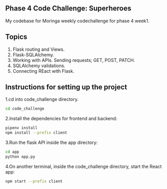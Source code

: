 ## Phase 4 Code Challenge: Superheroes
My codebase for Moringa weekly codechallenge for phase 4 week1.
 ## Topics
 1. Flask routing and Views.
 2. Flask-SQLAlchemy.
 3. Working with APIs. Sending requests; GET, POST, PATCH.
 4. SQLAlchemy validations.
 5. Connecting REact with Flask.

 ## Instructions for setting up the project
 1.cd into code_challenge directory.
 ```sh
 cd code_challenge
 ```
 2.Install the dependencies for frontend and backend:
 ```sh
 pipenv install
 npm install --prefix client
 ```
 3.Run the flask API inside the app directory:
 ```sh
 cd app
 python app.py
 ```
 4.On another terminal, inside the code_challenge directory, start the React app:
 ```sh
 npm start --prefix client
 ```